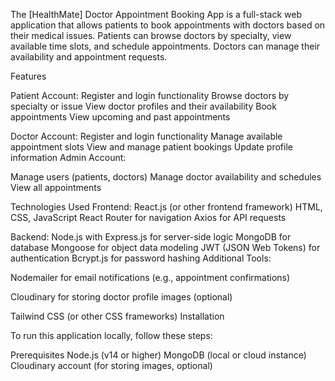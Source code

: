 The [HealthMate] Doctor Appointment Booking App is a full-stack web application that allows patients to book appointments with doctors based on their medical issues. Patients can browse doctors by specialty, view available time slots, and schedule appointments. Doctors can manage their availability and appointment requests.


Features

Patient Account:
Register and login functionality
Browse doctors by specialty or issue
View doctor profiles and their availability
Book appointments
View upcoming and past appointments

Doctor Account:
Register and login functionality
Manage available appointment slots
View and manage patient bookings
Update profile information
Admin Account:

Manage users (patients, doctors)
Manage doctor availability and schedules
View all appointments



Technologies Used
Frontend:
React.js (or other frontend framework)
HTML, CSS, JavaScript
React Router for navigation
Axios for API requests


Backend:
Node.js with Express.js for server-side logic
MongoDB for database
Mongoose for object data modeling
JWT (JSON Web Tokens) for authentication
Bcrypt.js for password hashing
Additional Tools:

Nodemailer for email notifications (e.g., appointment confirmations)


Cloudinary for storing doctor profile images (optional)


Tailwind CSS (or other CSS frameworks)
Installation

To run this application locally, follow these steps:

Prerequisites
Node.js (v14 or higher)
MongoDB (local or cloud instance)
Cloudinary account (for storing images, optional)